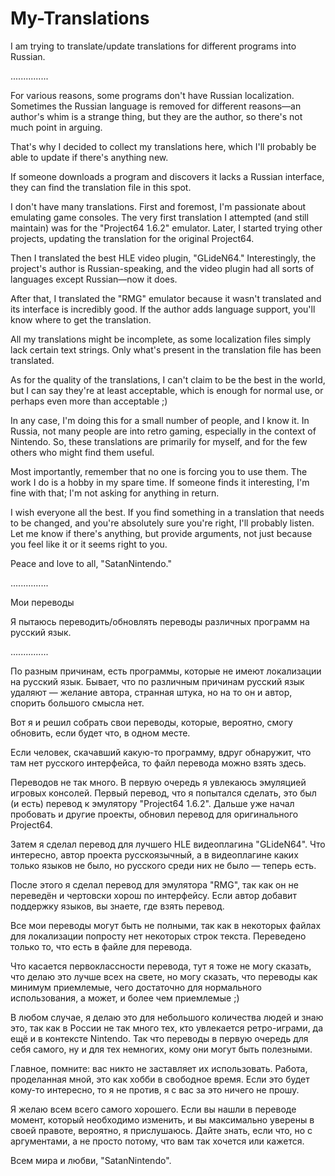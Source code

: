 # My-Translations
I am trying to translate/update translations for different programs into Russian.

...............

For various reasons, some programs don't have Russian localization. Sometimes the Russian language is removed for different reasons—an author's whim is a strange thing, but they are the author, so there's not much point in arguing.

That's why I decided to collect my translations here, which I'll probably be able to update if there's anything new.

If someone downloads a program and discovers it lacks a Russian interface, they can find the translation file in this spot.

I don't have many translations. First and foremost, I'm passionate about emulating game consoles. The very first translation I attempted (and still maintain) was for the "Project64 1.6.2" emulator. Later, I started trying other projects, updating the translation for the original Project64.

Then I translated the best HLE video plugin, "GLideN64." Interestingly, the project's author is Russian-speaking, and the video plugin had all sorts of languages except Russian—now it does.

After that, I translated the "RMG" emulator because it wasn't translated and its interface is incredibly good. If the author adds language support, you'll know where to get the translation.

All my translations might be incomplete, as some localization files simply lack certain text strings. Only what's present in the translation file has been translated.

As for the quality of the translations, I can't claim to be the best in the world, but I can say they're at least acceptable, which is enough for normal use, or perhaps even more than acceptable ;)

In any case, I'm doing this for a small number of people, and I know it. In Russia, not many people are into retro gaming, especially in the context of Nintendo. So, these translations are primarily for myself, and for the few others who might find them useful.

Most importantly, remember that no one is forcing you to use them. The work I do is a hobby in my spare time. If someone finds it interesting, I'm fine with that; I'm not asking for anything in return.

I wish everyone all the best. If you find something in a translation that needs to be changed, and you're absolutely sure you're right, I'll probably listen. Let me know if there's anything, but provide arguments, not just because you feel like it or it seems right to you.

Peace and love to all, "SatanNintendo."

...............

Мои переводы

Я пытаюсь переводить/обновлять переводы различных программ на русский язык.

...............

По разным причинам, есть программы, которые не имеют локализации на русский язык. Бывает, что по различным причинам русский язык удаляют — желание автора, странная штука, но на то он и автор, спорить большого смысла нет.

Вот я и решил собрать свои переводы, которые, вероятно, смогу обновить, если будет что, в одном месте.

Если человек, скачавший какую-то программу, вдруг обнаружит, что там нет русского интерфейса, то файл перевода можно взять здесь.

Переводов не так много. В первую очередь я увлекаюсь эмуляцией игровых консолей. Первый перевод, что я попытался сделать, это был (и есть) перевод к эмулятору "Project64 1.6.2". Дальше уже начал пробовать и другие проекты, обновил перевод для оригинального Project64.

Затем я сделал перевод для лучшего HLE видеоплагина "GLideN64". Что интересно, автор проекта русскоязычный, а в видеоплагине каких только языков не было, но русского среди них не было — теперь есть.

После этого я сделал перевод для эмулятора "RMG", так как он не переведён и чертовски хорош по интерфейсу. Если автор добавит поддержку языков, вы знаете, где взять перевод.

Все мои переводы могут быть не полными, так как в некоторых файлах для локализации попросту нет некоторых строк текста. Переведено только то, что есть в файле для перевода.

Что касается первоклассности перевода, тут я тоже не могу сказать, что делаю это лучше всех на свете, но могу сказать, что переводы как минимум приемлемые, чего достаточно для нормального использования, а может, и более чем приемлемые ;)

В любом случае, я делаю это для небольшого количества людей и знаю это, так как в России не так много тех, кто увлекается ретро-играми, да ещё и в контексте Nintendo. Так что переводы в первую очередь для себя самого, ну и для тех немногих, кому они могут быть полезными.

Главное, помните: вас никто не заставляет их использовать. Работа, проделанная мной, это как хобби в свободное время. Если это будет кому-то интересно, то я не против, я с вас за это ничего не прошу.

Я желаю всем всего самого хорошего. Если вы нашли в переводе момент, который необходимо изменить, и вы максимально уверены в своей правоте, вероятно, я прислушаюсь. Дайте знать, если что, но с аргументами, а не просто потому, что вам так хочется или кажется.

Всем мира и любви, "SatanNintendo".

